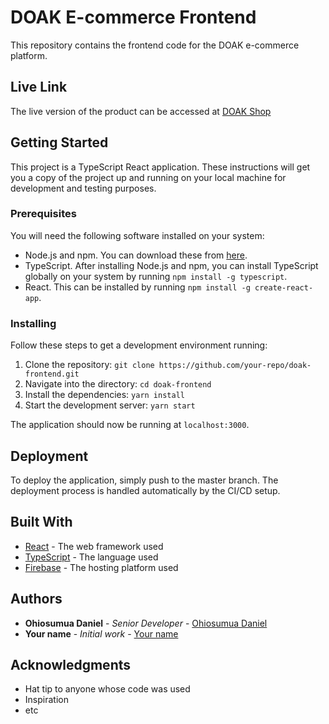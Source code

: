 # DOAK E-commerce Frontend

This repository contains the frontend code for the DOAK e-commerce platform.

## Live Link

The live version of the product can be accessed at [DOAK Shop](https://doak-shop.web.app/)

## Getting Started

This project is a TypeScript React application. These instructions will get you a copy of the project up and running on your local machine for development and testing purposes.

### Prerequisites

You will need the following software installed on your system:

- Node.js and npm. You can download these from [here](https://nodejs.org/en/download/).
- TypeScript. After installing Node.js and npm, you can install TypeScript globally on your system by running `npm install -g typescript`.
- React. This can be installed by running `npm install -g create-react-app`.

### Installing

Follow these steps to get a development environment running:

1. Clone the repository: `git clone https://github.com/your-repo/doak-frontend.git`
2. Navigate into the directory: `cd doak-frontend`
3. Install the dependencies: `yarn install`
4. Start the development server: `yarn start`

The application should now be running at `localhost:3000`.

## Deployment

To deploy the application, simply push to the master branch. The deployment process is handled automatically by the CI/CD setup.

## Built With

- [React](https://reactjs.org/) - The web framework used
- [TypeScript](https://www.typescriptlang.org/) - The language used
- [Firebase](https://firebase.google.com/) - The hosting platform used

## Authors

- **Ohiosumua Daniel** - _Senior Developer_ - [Ohiosumua Daniel](https://github.com/GZMaster)
- **Your name** - _Initial work_ - [Your name](https://github.com/GZMaster)

## Acknowledgments

- Hat tip to anyone whose code was used
- Inspiration
- etc
